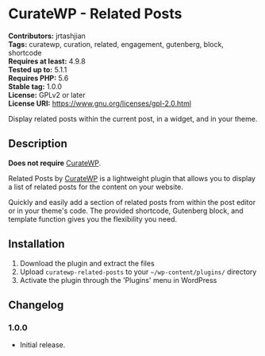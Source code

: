 # CurateWP - Related Posts
**Contributors:** jrtashjian\
**Tags:** curatewp, curation, related, engagement, gutenberg, block, shortcode\
**Requires at least:** 4.9.8\
**Tested up to:** 5.1.1\
**Requires PHP:** 5.6\
**Stable tag:** 1.0.0\
**License:** GPLv2 or later\
**License URI:** https://www.gnu.org/licenses/gpl-2.0.html

Display related posts within the current post, in a widget, and in your theme.

## Description
**Does not require** [CurateWP](https://curatewp.com).

Related Posts by [CurateWP](https://curatewp.com) is a lightweight plugin that allows you to display a list of related posts for the content on your website.

Quickly and easily add a section of related posts from within the post editor or in your theme's code. The provided shortcode, Gutenberg block, and template function gives you the flexibility you need.

## Installation

1. Download the plugin and extract the files
2. Upload `curatewp-related-posts` to your `~/wp-content/plugins/` directory
3. Activate the plugin through the 'Plugins' menu in WordPress


## Changelog

### 1.0.0
* Initial release.